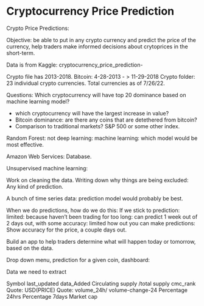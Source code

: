# Cryptocurrency Price Prediction


Crypto Price Predictions: 

Objective:  be able to put in any crypto currency and predict the price of the currency, help traders make informed decisions about crytoprices in the short-term.  

Data is from Kaggle:
cryptocurrency_price_prediction- 

Crypto file has 2013-2018. 
Bitcoin: 4-28-2013 - > 11-29-2018
Crypto folder: 23 individual crypto currencies.
Total currencies as of 7/26/22.

Questions:
Which cryptocurrency will have top 20 dominance based on machine learning model? 
- which cryptocurrency will have the largest increase in value?
- Bitcoin dominance: are there any  coins that are detethered from bitcoin? 
- Comparison to traditional markets? S&P 500 or some other index. 

Random Forest: not deep learning: machine learning: which model would be most effective. 

Amazon Web Services: Database.

Unsupervised machine learning: 

Work on cleaning the data. 
Writing down why things are being excluded: 
Any kind of prediction. 

A bunch of time series data: prediction model would probably be best. 

When we do predictions, how do we do this: 
If we stick to prediction: limited: because haven’t been trading for too long: can predict 1 week out of 2 days out, with some accuracy: limited how out you can make predictions: 
Show accuracy for the price, a couple days out. 




Build an app to help traders determine what will happen today or tomorrow, based on the data. 

Drop down menu, prediction for a given coin, 
dashboard: 

Data we need to extract

Symbol
last_updated
data_Added
Circulating supply /total supply
cmc_rank
Quote: USD(PRICE)
Quote: volume_24h/ volume-change-24
Percentage 24hrs
Percentage 7days
Market cap

